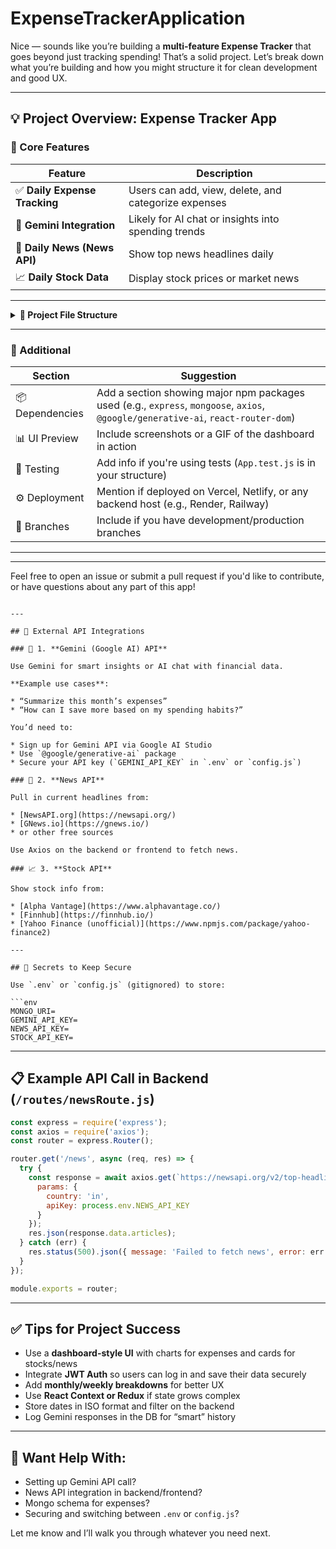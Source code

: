 ﻿# ExpenseTrackerApplication

Nice — sounds like you’re building a **multi-feature Expense Tracker** that goes beyond just tracking spending! That’s a solid project. Let’s break down what you’re building and how you might structure it for clean development and good UX.

---

## 💡 Project Overview: Expense Tracker App

### 🔧 Core Features

| Feature                      | Description                                          |
| ---------------------------- | ---------------------------------------------------- |
| ✅ **Daily Expense Tracking** | Users can add, view, delete, and categorize expenses |
| 🔮 **Gemini Integration**    | Likely for AI chat or insights into spending trends  |
| 📰 **Daily News (News API)** | Show top news headlines daily                        |
| 📈 **Daily Stock Data**      | Display stock prices or market news                  |

---

<details>
<summary><strong>📁 Project File Structure</strong></summary>

```bash
ExpenseTracker/
├── client/
│   ├── node_modules/
│   ├── public/
│   ├── src/
│   │   ├── components/
│   │   │   ├── Layout/
│   │   │   │   ├── Footer.js
│   │   │   │   ├── Header.js
│   │   │   │   ├── Layout.css
│   │   │   │   └── Layout.js
│   │   │   ├── Analytic.js
│   │   │   ├── Bot.js
│   │   │   ├── ChatWidget.js
│   │   │   ├── NewsCalls.js
│   │   │   └── Spinner.js
│   │   ├── page/
│   │   ├── App.css
│   │   ├── App.js
│   │   ├── App.test.js
│   │   ├── index.css
│   │   ├── index.js
│   │   ├── logo.svg
│   │   ├── reportWebVitals.js
│   │   ├── setupTests.js
│   │   └── StockTable.js
├── config/
├── controllers/
├── middlewares/
├── models/
│   ├── transactionModel.js
│   └── userModel.js
├── routes/
│   ├── transactionRoute.js
│   └── userRoute.js
├── utils/
├── .env
├── .gitignore
├── package-lock.json
├── package.json
├── README.md
└── server.js
```

</details>

---

### 🧠 Additional 

| Section         | Suggestion                                                                                                                        |
| --------------- | --------------------------------------------------------------------------------------------------------------------------------- |
| 📦 Dependencies | Add a section showing major npm packages used (e.g., `express`, `mongoose`, `axios`, `@google/generative-ai`, `react-router-dom`) |
| 📊 UI Preview   | Include screenshots or a GIF of the dashboard in action                                                                           |
| 🧪 Testing      | Add info if you're using tests (`App.test.js` is in your structure)                                                               |
| ⚙️ Deployment   | Mention if deployed on Vercel, Netlify, or any backend host (e.g., Render, Railway)                                               |
| 📂 Branches     | Include if you have development/production branches                                                                               |

---




---
Feel free to open an issue or submit a pull request if you'd like to contribute, or have questions about any part of this app!
```

---

## 🔗 External API Integrations

### 🌟 1. **Gemini (Google AI) API**

Use Gemini for smart insights or AI chat with financial data.

**Example use cases**:

* “Summarize this month’s expenses”
* “How can I save more based on my spending habits?”

You’d need to:

* Sign up for Gemini API via Google AI Studio
* Use `@google/generative-ai` package
* Secure your API key (`GEMINI_API_KEY` in `.env` or `config.js`)

### 🔎 2. **News API**

Pull in current headlines from:

* [NewsAPI.org](https://newsapi.org/)
* [GNews.io](https://gnews.io/)
* or other free sources

Use Axios on the backend or frontend to fetch news.

### 📈 3. **Stock API**

Show stock info from:

* [Alpha Vantage](https://www.alphavantage.co/)
* [Finnhub](https://finnhub.io/)
* [Yahoo Finance (unofficial)](https://www.npmjs.com/package/yahoo-finance2)

---

## 🔐 Secrets to Keep Secure

Use `.env` or `config.js` (gitignored) to store:

```env
MONGO_URI=
GEMINI_API_KEY=
NEWS_API_KEY=
STOCK_API_KEY=
```

---

## 📋 Example API Call in Backend (`/routes/newsRoute.js`)

```js
const express = require('express');
const axios = require('axios');
const router = express.Router();

router.get('/news', async (req, res) => {
  try {
    const response = await axios.get(`https://newsapi.org/v2/top-headlines`, {
      params: {
        country: 'in',
        apiKey: process.env.NEWS_API_KEY
      }
    });
    res.json(response.data.articles);
  } catch (err) {
    res.status(500).json({ message: 'Failed to fetch news', error: err.message });
  }
});

module.exports = router;
```

---

## ✅ Tips for Project Success

* Use a **dashboard-style UI** with charts for expenses and cards for stocks/news
* Integrate **JWT Auth** so users can log in and save their data securely
* Add **monthly/weekly breakdowns** for better UX
* Use **React Context or Redux** if state grows complex
* Store dates in ISO format and filter on the backend
* Log Gemini responses in the DB for “smart” history

---

## 🚀 Want Help With:

* Setting up Gemini API call?
* News API integration in backend/frontend?
* Mongo schema for expenses?
* Securing and switching between `.env` or `config.js`?

Let me know and I’ll walk you through whatever you need next.



